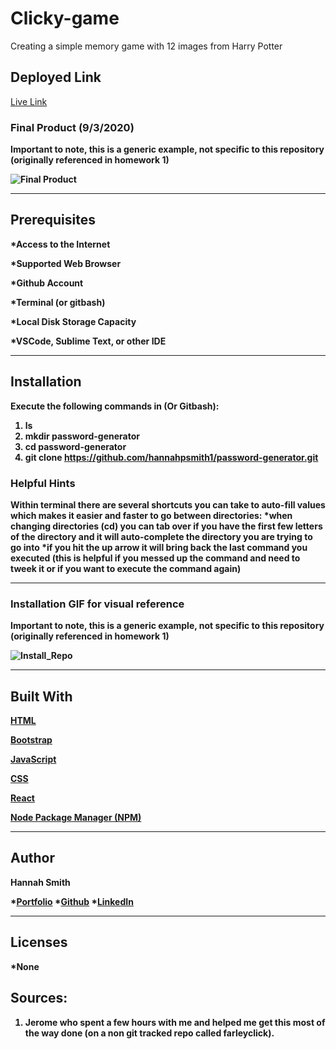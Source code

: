 # Clicky-game

Creating a simple memory game with 12 images from Harry Potter 


## Deployed Link
[Live Link](https://hannahpsmith1.github.io/clicky-game/)


### Final Product (9/3/2020)
<b> Important to note, this is a generic example, not specific to this repository (originally referenced in homework 1)<b>

![Final Product](https://user-images.githubusercontent.com/59800839/92185505-fc675180-ee08-11ea-8b26-65aefec2d13c.png)

---

## Prerequisites

*Access to the Internet

*Supported Web Browser

*Github Account

*Terminal (or gitbash)

*Local Disk Storage Capacity 

*VSCode, Sublime Text, or other IDE

---

## Installation
<p>Execute the following commands in  (Or Gitbash): 

1. ls 
2. mkdir password-generator
3. cd password-generator 
4. git clone https://github.com/hannahpsmith1/password-generator.git 



### Helpful Hints
Within terminal there are several shortcuts you can take to auto-fill values which makes it easier and faster to go between directories:
*when changing directories (cd) you can tab over if you have the first few letters of the directory and it will auto-complete the directory you are trying to go into
*if you hit the up arrow it will bring back the last command you executed (this is helpful if you messed up the command and need to tweek it or if you want to execute the command again)

---

### Installation GIF for visual reference
<b> Important to note, this is a generic example, not specific to this repository (originally referenced in homework 1)<b>

![Install_Repo](https://user-images.githubusercontent.com/59800839/84457296-2bf62b80-ac17-11ea-9da2-f61f7d13522f.gif)


---

## Built With
[HTML](https://developer.mozilla.org/en-US/docs/Web/HTML)

[Bootstrap](https://getbootstrap.com/)

[JavaScript](https://www.javascript.com/)

[CSS](https://developer.mozilla.org/en-US/docs/Web/CSS)

[React](https://reactjs.org/)

[Node Package Manager (NPM)](https://www.npmjs.com/)


---

## Author
**Hannah Smith**  

*[Portfolio](https://github.com/hannahpsmith1)
*[Github](https://github.com/hannahpsmith1/clicky-game)
*[LinkedIn](https://www.linkedin.com/in/hannah-patience-smith/)

---
## Licenses
*None



## Sources:
1. Jerome who spent a few hours with me and helped me get this most of the way done (on a non git tracked repo called farleyclick). 
